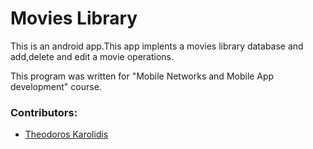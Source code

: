 # Movies Library

This is an android app.This app implents a movies library database and add,delete and edit a movie operations.

This program was written for "Mobile Networks and Mobile App development" course.

### Contributors:
* [Theodoros Karolidis](https://github.com/karolidis)

